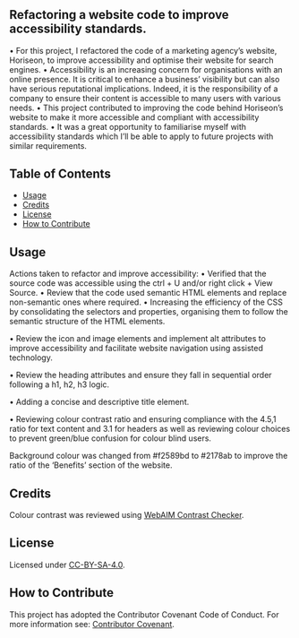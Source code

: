# <Horiseon-Accessibility-Improvement>

## Refactoring a website code to improve accessibility standards. 

•	For this project, I refactored the code of a marketing agency’s website, Horiseon, to improve accessibility and optimise their website for search engines. 
•	Accessibility is an increasing concern for organisations with an online presence. It is critical to enhance a business’ visibility but can also have serious reputational implications. Indeed, it is the responsibility of a company to ensure their content is accessible to many users with various needs. 
•	This project contributed to improving the code behind Horiseon’s website to make it more accessible and compliant with accessibility standards. 
•	It was a great opportunity to familiarise myself with accessibility standards which I’ll be able to apply to future projects with similar requirements.

## Table of Contents 

- [Usage](#usage)
- [Credits](#credits)
- [License](#license)
- [How to Contribute](#HowtoContribute)

## Usage

Actions taken to refactor and improve accessibility:
•	Verified that the source code was accessible using the ctrl + U and/or right click + View Source.
•	Review that the code used semantic HTML elements and replace non-semantic ones where required. 
•	Increasing the efficiency of the CSS by consolidating the selectors and properties, organising them to follow the semantic structure of the HTML elements. 
 


•	Review the icon and image elements and implement alt attributes to improve accessibility and facilitate website navigation using assisted technology. 

 

•	Review the heading attributes and ensure they fall in sequential order following a h1, h2, h3 logic.

 


•	Adding a concise and descriptive title element. 
 
•	Reviewing colour contrast ratio and ensuring compliance with the 4.5,1 ratio for text content and 3.1 for headers as well as reviewing colour choices to prevent green/blue confusion for colour blind users. 

Background colour was changed from #f2589bd to #2178ab to improve the ratio of the ‘Benefits’ section of the website. 


## Credits

Colour contrast was reviewed using [WebAIM Contrast Checker]( https://webaim.org/resources/contrastchecker/). 


## License

Licensed under [CC-BY-SA-4.0]( https://choosealicense.com/licenses/cc-by-sa-4.0/).

## How to Contribute

This project has adopted the Contributor Covenant Code of Conduct. For more information see:  [Contributor Covenant](https://www.contributor-covenant.org/).
